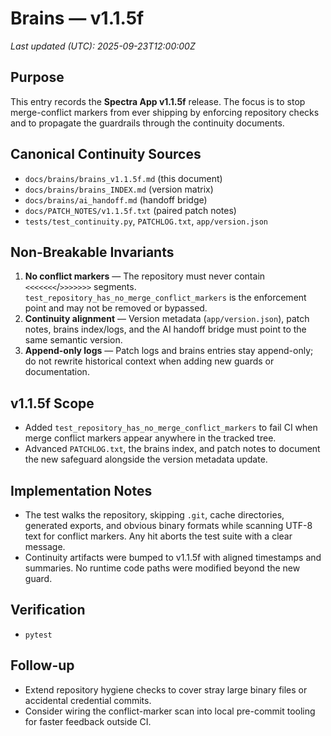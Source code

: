 # Brains — v1.1.5f
_Last updated (UTC): 2025-09-23T12:00:00Z_

## Purpose
This entry records the **Spectra App v1.1.5f** release. The focus is to stop
merge-conflict markers from ever shipping by enforcing repository checks and to
propagate the guardrails through the continuity documents.

## Canonical Continuity Sources
- `docs/brains/brains_v1.1.5f.md` (this document)
- `docs/brains/brains_INDEX.md` (version matrix)
- `docs/brains/ai_handoff.md` (handoff bridge)
- `docs/PATCH_NOTES/v1.1.5f.txt` (paired patch notes)
- `tests/test_continuity.py`, `PATCHLOG.txt`, `app/version.json`

## Non-Breakable Invariants
1. **No conflict markers** — The repository must never contain `<<<<<<<`/`>>>>>>>`
   segments. `test_repository_has_no_merge_conflict_markers` is the enforcement
   point and may not be removed or bypassed.
2. **Continuity alignment** — Version metadata (`app/version.json`), patch notes,
   brains index/logs, and the AI handoff bridge must point to the same semantic
   version.
3. **Append-only logs** — Patch logs and brains entries stay append-only; do not
   rewrite historical context when adding new guards or documentation.

## v1.1.5f Scope
- Added `test_repository_has_no_merge_conflict_markers` to fail CI when merge
  conflict markers appear anywhere in the tracked tree.
- Advanced `PATCHLOG.txt`, the brains index, and patch notes to document the new
  safeguard alongside the version metadata update.

## Implementation Notes
- The test walks the repository, skipping `.git`, cache directories, generated
  exports, and obvious binary formats while scanning UTF-8 text for conflict
  markers. Any hit aborts the test suite with a clear message.
- Continuity artifacts were bumped to v1.1.5f with aligned timestamps and
  summaries. No runtime code paths were modified beyond the new guard.

## Verification
- `pytest`

## Follow-up
- Extend repository hygiene checks to cover stray large binary files or
  accidental credential commits.
- Consider wiring the conflict-marker scan into local pre-commit tooling for
  faster feedback outside CI.
